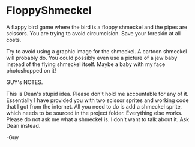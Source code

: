 # FloppyShmeckel

A flappy bird game where the bird is a floppy shmeckel and the pipes are scissors. You are trying to avoid circumcision. Save your foreskin at all costs.

Try to avoid using a graphic image for the shmeckel. A cartoon shmeckel will probably do. You could possibly even use a picture of a jew baby instead of the flying shmeckel itself. Maybe a baby with my face photoshopped on it!



GUY's NOTES.


This is Dean's stupid idea.  Please don't hold me accountable for any of it.  Essentially I have provided you with two scissor sprites and working code that I got from the internet.  All you need to do is add a shmeckel sprite, which needs to be sourced in the project folder.  Everything else works.  Please do not ask me what a shmeckel is.  I don't want to talk about it.  Ask Dean instead.

-Guy
